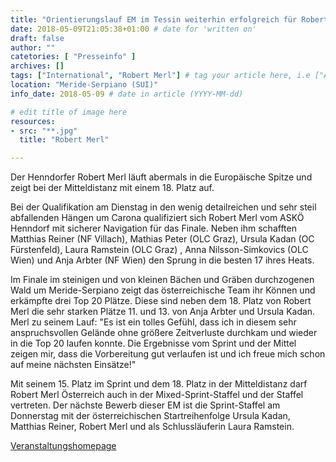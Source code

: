 ```yaml
---
title: "Orientierungslauf EM im Tessin weiterhin erfolgreich für Robert Merl"
date: 2018-05-09T21:05:38+01:00 # date for 'written on'
draft: false
author: ""
catetories: [ "Presseinfo" ]
archives: []
tags: ["International", "Robert Merl"] # tag your article here, i.e ["Austria Cup", "Robert Merl"]
location: "Meride-Serpiano (SUI)"
info_date: 2018-05-09 # date in article (YYYY-MM-dd)

# edit title of image here
resources:
- src: "**.jpg"
  title: "Robert Merl"

---
```


Der Henndorfer Robert Merl läuft abermals in die Europäische Spitze und zeigt bei der Mitteldistanz mit einem 18. Platz auf.

<!--more-->

Bei der Qualifikation am Dienstag in den wenig detailreichen und sehr steil abfallenden Hängen um Carona qualifiziert sich Robert Merl vom ASKÖ Henndorf mit sicherer Navigation für das Finale. Neben ihm schafften Matthias Reiner (NF Villach), Mathias Peter (OLC Graz), Ursula Kadan (OC Fürstenfeld), Laura Ramstein (OLC Graz) , Anna Nilsson-Simkovics (OLC Wien) und Anja Arbter (NF Wien) den Sprung in die besten 17 ihres Heats.

Im Finale im steinigen und von kleinen Bächen und Gräben durchzogenen Wald um Meride-Serpiano zeigt das österreichische Team ihr Können und erkämpfte drei Top 20 Plätze. Diese sind neben dem 18. Platz von Robert Merl die sehr starken Plätze 11. und 13. von Anja Arbter und Ursula Kadan. Merl zu seinem Lauf: "Es ist ein tolles Gefühl, dass ich in diesem sehr anspruchsvollen Gelände ohne größere Zeitverluste durchkam und wieder in die Top 20 laufen konnte. Die Ergebnisse vom Sprint und der Mittel zeigen mir, dass die Vorbereitung gut verlaufen ist und ich freue mich schon auf meine nächsten Einsätze!"

Mit seinem 15. Platz im Sprint und dem 18. Platz in der Mitteldistanz darf Robert Merl Österreich auch in der Mixed-Sprint-Staffel und der Staffel vertreten. Der nächste Bewerb dieser EM ist die Sprint-Staffel am Donnerstag mit der österreichischen Startreihenfolge Ursula Kadan, Matthias Reiner, Robert Merl und als Schlussläuferin Laura Ramstein.

[Veranstaltungshomepage](http://www.eoc2018.ch)